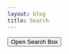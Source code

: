 ```yaml
---
layout: blog
title: Search
---
```

<style>
.overlay {
  height: 100%;
  width: 100%;
  display: none;
  position: fixed;
  z-index: 1;
  top: 0;
  left: 0;
  background-color: rgb(0,0,0);
  background-color: rgba(0,0,0, 0.9);
}

.overlay-content {
  position: relative;
  top: 46%;
  width: 80%;
  text-align: center;
  margin-top: 30px;
  margin: auto;
}

.overlay .closebtn {
  position: absolute;
  top: 20px;
  right: 45px;
  font-size: 60px;
  cursor: pointer;
  color: white;
}

.overlay .closebtn:hover {
  color: #ccc;
}

.overlay input[type=text] {
  padding: 15px;
  font-size: 17px;
  border: none;
  float: none;
  width: 80%;
  background: white;
}

.overlay input[type=text]:hover {
  background: #f1f1f1;
}

.overlay button {
  float: left;
  width: 20%;
  padding: 15px;
  background: #ddd;
  font-size: 17px;
  border: none;
  cursor: pointer;
}

.overlay button:hover {
  background: #bbb;
}
</style>

<div id="myOverlay" class="overlay">
  <span class="closebtn" onclick="closeSearch()" title="Close Overlay">×</span>
  <div class="overlay-content">
    <form>
      <input id="nputDefault" type="text" placeholder="Search.." name="search">
    </form>
      <br/>
      <hr/>
      <ol id="results-container"></ol>
  </div>
</div>


<button class="openBtn" onclick="openSearch()">Open Search Box</button>





<script>
function openSearch() {
  document.getElementById("myOverlay").style.display = "block";
}

function closeSearch() {
  document.getElementById("myOverlay").style.display = "none";
}
</script>
     
     
<!-- script pointing to search.js -->
  <script src="{{ site.baseurl }}/assets/js/search.js"></script>

  <script>
  var sjs = SimpleJekyllSearch({
    searchInput: document.getElementById('nputDefault'),
    resultsContainer: document.getElementById('results-container'),
    json: '{{ site.baseurl }}/search.json'
  })
  </script>
